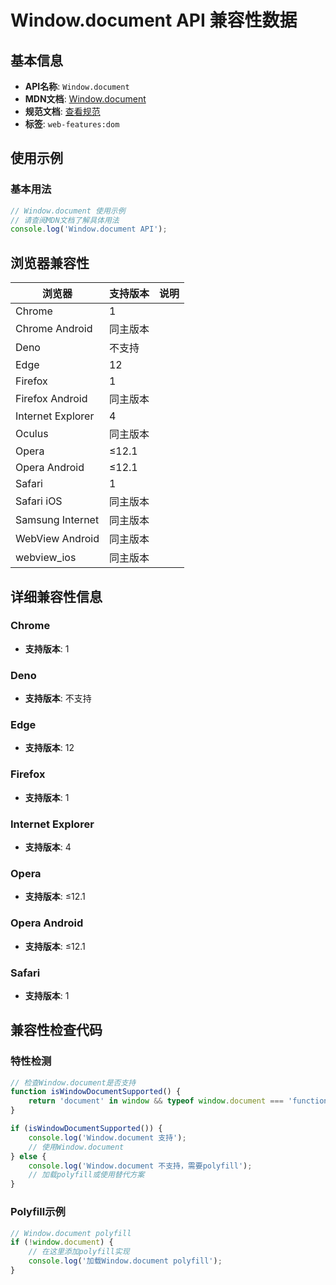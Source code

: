 # Window.document API 兼容性数据

## 基本信息

- **API名称**: `Window.document`
- **MDN文档**: [Window.document](https://developer.mozilla.org/docs/Web/API/Window/document)
- **规范文档**: [查看规范](https://html.spec.whatwg.org/multipage/nav-history-apis.html#dom-document-dev)
- **标签**: `web-features:dom`

## 使用示例

### 基本用法

```javascript
// Window.document 使用示例
// 请查阅MDN文档了解具体用法
console.log('Window.document API');
```

## 浏览器兼容性

| 浏览器 | 支持版本 | 说明 |
|--------|----------|------|
| Chrome | 1 |  |
| Chrome Android | 同主版本 |  |
| Deno | 不支持 |  |
| Edge | 12 |  |
| Firefox | 1 |  |
| Firefox Android | 同主版本 |  |
| Internet Explorer | 4 |  |
| Oculus | 同主版本 |  |
| Opera | ≤12.1 |  |
| Opera Android | ≤12.1 |  |
| Safari | 1 |  |
| Safari iOS | 同主版本 |  |
| Samsung Internet | 同主版本 |  |
| WebView Android | 同主版本 |  |
| webview_ios | 同主版本 |  |

## 详细兼容性信息

### Chrome

- **支持版本**: 1

### Deno

- **支持版本**: 不支持

### Edge

- **支持版本**: 12

### Firefox

- **支持版本**: 1

### Internet Explorer

- **支持版本**: 4

### Opera

- **支持版本**: ≤12.1

### Opera Android

- **支持版本**: ≤12.1

### Safari

- **支持版本**: 1

## 兼容性检查代码

### 特性检测

```javascript
// 检查Window.document是否支持
function isWindowDocumentSupported() {
    return 'document' in window && typeof window.document === 'function';
}

if (isWindowDocumentSupported()) {
    console.log('Window.document 支持');
    // 使用Window.document
} else {
    console.log('Window.document 不支持，需要polyfill');
    // 加载polyfill或使用替代方案
}
```

### Polyfill示例

```javascript
// Window.document polyfill
if (!window.document) {
    // 在这里添加polyfill实现
    console.log('加载Window.document polyfill');
}
```

